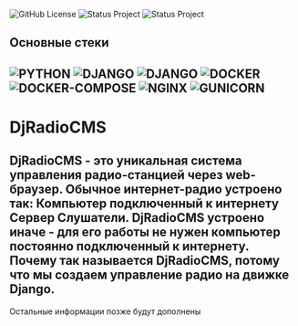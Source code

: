 ![GitHub License](https://img.shields.io/github/license/vegarus2013/DjRadioCMS?style=flat-square&logo=github&color=%23004080) ![Status Project](https://img.shields.io/badge/STATUS%20PROJECT-DEV-%23ff2b2b?style=flat-square&logo=devdotto)
![Status Project](https://img.shields.io/badge/Version-1.0-%235D87BF?style=flat-square&logo=v)


## Основные стеки
![PYTHON](https://img.shields.io/badge/PYTHON-3.10.10-%233776AB?style=flat-square&logo=python&logoColor=white) ![DJANGO](https://img.shields.io/badge/DJANGO-5.0.1-%23092E20?style=flat-square&logo=django&logoColor=white) ![DJANGO](https://img.shields.io/badge/MariaDB-11.1-%23003545?style=flat-square&logo=mariadb&logoColor=white) ![DOCKER](https://img.shields.io/badge/-DOCKER-%233776AB?style=flat-square&logo=docker&logoColor=white)![DOCKER-COMPOSE](https://img.shields.io/badge/DOCKER_COMPOSE-3.8-%233776AB?style=flat-square&logo=docker&logoColor=white) ![NGINX](https://img.shields.io/badge/NGINX-1.25.3-%23009639?style=flat-square&logo=nginx&logoColor=white) ![GUNICORN](https://img.shields.io/badge/GUNICORN-21.2.0-%23499848?style=flat-square&logo=gunicorn&logoColor=white)
---


# DjRadioCMS
## DjRadioCMS - это уникальная система управления радио-станцией через web-браузер. Обычное интернет-радио устроено так: Компьютер подключенный к интернету  Сервер  Слушатели. DjRadioCMS устроено иначе - для его работы не нужен компьютер постоянно подключенный к интернету. Почему так называется DjRadioCMS, потому что мы создаем управление радио на движке Django.

Остальные информации позже будут дополнены